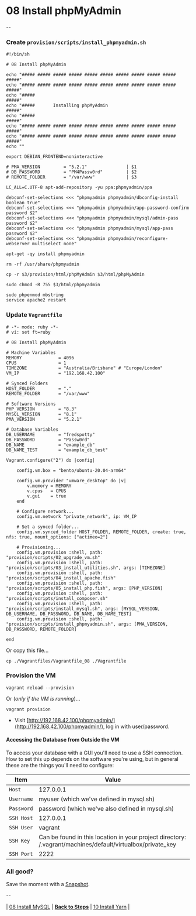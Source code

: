 # 08 Install phpMyAdmin

--

### Create `provision/scripts/install_phpmyadmin.sh`

```
#!/bin/sh

# 08 Install phpMyAdmin

echo "##### ##### ##### ##### ##### ##### ##### ##### ##### ##### #####"
echo "##### ##### ##### ##### ##### ##### ##### ##### ##### ##### #####"
echo "#####                                                       #####"
echo "#####       Installing phpMyAdmin                           #####"
echo "#####                                                       #####"
echo "##### ##### ##### ##### ##### ##### ##### ##### ##### ##### #####"
echo "##### ##### ##### ##### ##### ##### ##### ##### ##### ##### #####"
echo ""

export DEBIAN_FRONTEND=noninteractive

# PMA_VERSION         = "5.2.1"               | $1
# DB_PASSWORD         = "PM4Passw0rd"         | $2
# REMOTE_FOLDER       = "/var/www"            | $3

LC_ALL=C.UTF-8 apt-add-repository -yu ppa:phpmyadmin/ppa

debconf-set-selections <<< "phpmyadmin phpmyadmin/dbconfig-install boolean true"
debconf-set-selections <<< "phpmyadmin phpmyadmin/app-password-confirm password $2"
debconf-set-selections <<< "phpmyadmin phpmyadmin/mysql/admin-pass password $2"
debconf-set-selections <<< "phpmyadmin phpmyadmin/mysql/app-pass password $2"
debconf-set-selections <<< "phpmyadmin phpmyadmin/reconfigure-webserver multiselect none"

apt-get -qy install phpmyadmin

rm -rf /usr/share/phpmyadmin

cp -r $3/provision/html/phpMyAdmin $3/html/phpMyAdmin

sudo chmod -R 755 $3/html/phpmyadmin

sudo phpenmod mbstring
service apache2 restart
```

### Update `Vagrantfile`

```
# -*- mode: ruby -*-
# vi: set ft=ruby

# 08 Install phpMyAdmin

# Machine Variables
MEMORY              = 4096
CPUS                = 1
TIMEZONE            = "Australia/Brisbane" # "Europe/London"
VM_IP               = "192.168.42.100"

# Synced Folders
HOST_FOLDER         = "."
REMOTE_FOLDER       = "/var/www"

# Software Versions
PHP_VERSION         = "8.3"
MYSQL_VERSION       = "8.1"
PMA_VERSION         = "5.2.1"

# Database Variables
DB_USERNAME         = "fredspotty"
DB_PASSWORD         = "Passw0rd"
DB_NAME             = "example_db"
DB_NAME_TEST        = "example_db_test"

Vagrant.configure("2") do |config|

	config.vm.box = "bento/ubuntu-20.04-arm64"

	config.vm.provider "vmware_desktop" do |v|
		v.memory = MEMORY
		v.cpus   = CPUS
		v.gui    = true
	end

	# Configure network...
	config.vm.network "private_network", ip: VM_IP

	# Set a synced folder...
	config.vm.synced_folder HOST_FOLDER, REMOTE_FOLDER, create: true, nfs: true, mount_options: ["actimeo=2"]

	# Provisioning...
	config.vm.provision :shell, path: "provision/scripts/02_upgrade_vm.sh"
	config.vm.provision :shell, path: "provision/scripts/03_install_utilities.sh", args: [TIMEZONE]
	config.vm.provision :shell, path: "provision/scripts/04_install_apache.fish"
	config.vm.provision :shell, path: "provision/scripts/05_install_php.fish", args: [PHP_VERSION]
	config.vm.provision :shell, path: "provision/scripts/install_composer.sh"
	config.vm.provision :shell, path: "provision/scripts/install_mysql.sh", args: [MYSQL_VERSION, DB_USERNAME, DB_PASSWORD, DB_NAME, DB_NAME_TEST]
	config.vm.provision :shell, path: "provision/scripts/install_phpmyadmin.sh", args: [PMA_VERSION, DB_PASSWORD, REMOTE_FOLDER]

end
```

Or copy this file...

```
cp ./Vagrantfiles/Vagrantfile_08 ./Vagrantfile
```

### Provision the VM

```
vagrant reload --provision
```

Or (*only if the VM is running*)...

```
vagrant provision
```

* Visit [http://192.168.42.100/phpmyadmin/](http://192.168.42.100/phpmyadmin/), log in with user/password.

#### Accessing the Database from Outside the VM

To access your database with a GUI you'll need to use a SSH connection. How to set this up depends on the software you're using, but in general these are the things you'll need to configure:

Item | Value
---- | -----
`Host` | 127.0.0.1
`Username` | myuser (which we've defined in mysql.sh)
`Password` | password (which we've also defined in mysql.sh)
`SSH Host` | 127.0.0.1
`SSH User` | vagrant
`SSH Key` | Can be found in this location in your project directory: /.vagrant/machines/default/virtualbox/private_key
`SSH Port` | 2222

### All good?

Save the moment with a [Snapshot](./Snapshots.md).

--

| [08 Install MySQL](./08_Install_MySQL.md)
| [**Back to Steps**](../README.md)
| [10 Install Yarn](./10_Install_Yarn.md)
|
